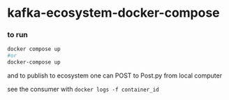 # kafka-ecosystem-docker-compose

### to run

```sh
docker compose up
#or
docker-compose up
```

and to publish to ecosystem one can POST to Post.py from local computer 

see the consumer with `docker logs -f container_id`
